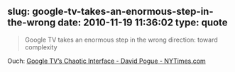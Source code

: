 slug: google-tv-takes-an-enormous-step-in-the-wrong
date: 2010-11-19 11:36:02
type: quote
---

> Google TV takes an enormous step in the wrong direction: toward complexity

Ouch: [Google TV’s Chaotic Interface - David Pogue - NYTimes.com](http://www.nytimes.com/2010/11/18/technology/personaltech/18pogue.html?_r=1&partner=rss&emc=rss)
